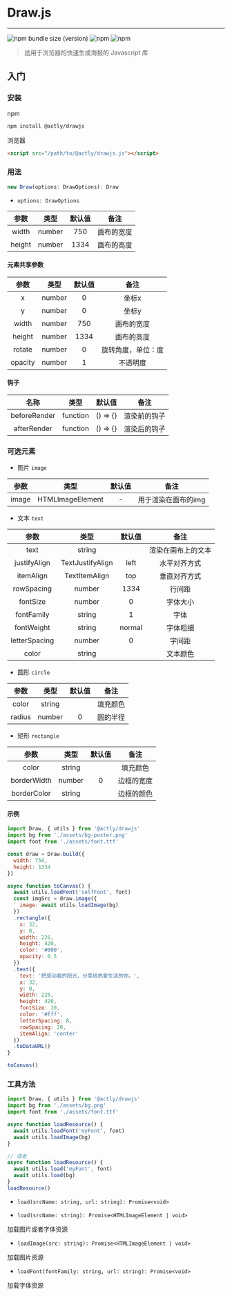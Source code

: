 # Draw.js

---

![npm bundle size (version)](https://img.shields.io/bundlephobia/minzip/@actly/drawjs/0.1.0) ![npm](https://img.shields.io/npm/dw/@actly/drawjs) ![npm](https://img.shields.io/npm/v/@actly/drawjs)

> 适用于浏览器的快速生成海报的 Javascript 库

## 入门

### 安装

npm

```bash
npm install @actly/drawjs
```

浏览器

```html
<script src="/path/to/@actly/drawjs.js"></script>
```

### 用法

```js
new Draw(options: DrawOptions): Draw
```

- `options: DrawOptions`

|  参数  |  类型  | 默认值 |    备注    |
| :----: | :----: | :----: | :--------: |
| width  | number |  750   | 画布的宽度 |
| height | number |  1334  | 画布的高度 |

#### 元素共享参数

|     参数     |   类型   |  默认值  |        备注        |
| :----------: | :------: | :------: | :----------------: |
|      x       |  number  |    0     |       坐标x        |
|      y       |  number  |    0     |       坐标y        |
|    width     |  number  |   750    |     画布的宽度     |
|    height    |  number  |   1334   |     画布的高度     |
|    rotate    |  number  |    0     | 旋转角度，单位：度 |
|   opacity    |  number  |    1     |      不透明度      |

#### 钩子

|     名称     |   类型   |  默认值  |        备注        |
| :----------: | :------: | :------: | :----------------: |
| beforeRender | function | () => {} |    渲染前的钩子    |
| afterRender  | function | () => {} |    渲染后的钩子    |

### 可选元素

- 图片 `image`

|  参数   |  类型  | 默认值 |        备注        |
| :-----: | :----: | :----: | :----------------: |
|  image  | HTMLImageElement |   -    |       用于渲染在画布的img        |

- 文本 `text`

|     参数     |   类型   |  默认值  |        备注        |
| :----------: | :------: | :------: | :----------------: |
|      text       |  string  |         |      渲染在画布上的文本      |
| justifyAlign |  TextJustifyAlign  |    left     |     水平对齐方式      |
| itemAlign |  TextItemAlign  |   top |     垂直对齐方式     |
|    rowSpacing    |  number  |   1334   |     行间距     |
|    fontSize    |  number  |    0     | 字体大小 |
| fontFamily |  string  |    1     |      字体      |
| fontWeight | string | normal | 字体粗细 |
| letterSpacing | number | 0 | 字间距 |
| color | string |  | 文本颜色 |

- 圆形 `circle`

|     参数     |   类型   |  默认值  |        备注        |
| :----------: | :------: | :------: | :----------------: |
|      color       |  string  |         |      填充颜色      |
| radius |  number | 0 | 圆的半径  |


- 矩形 `rectangle`

|     参数     |   类型   |  默认值  |        备注        |
| :----------: | :------: | :------: | :----------------: |
|      color       |  string  |         |      填充颜色      |
| borderWidth | number | 0 | 边框的宽度 |
| borderColor | string |  | 边框的颜色 |

#### 示例

```js
import Draw, { utils } from '@actly/drawjs'
import bg from './assets/bg-poster.png'
import font from './assets/font.ttf'

const draw = Draw.build({
  width: 750,
  height: 1334
})

async function toCanvas() {
  await utils.loadFont('selfFont', font)
  const imgSrc = draw.image({
    image: await utils.loadImage(bg)
  })
  .rectangle({
    x: 32,
    y: 0,
    width: 226,
    height: 420,
    color: '#000',
    opacity: 0.5
  })
  .text({
    text: '把感动我的阳光，分享给热爱生活的你。',
    x: 32,
    y: 0,
    width: 226,
    height: 420,
    fontSize: 30,
    color: '#fff',
    letterSpacing: 8,
    rowSpacing: 20,
    itemAlign: 'center'
  })
  .toDataURL()
}

toCanvas()
```

### 工具方法

```js
import Draw, { utils } from '@actly/drawjs'
import bg from './assets/bg.png'
import font from './assets/font.ttf'

async function loadResource() {
  await utils.loadFont('myFont', font)
  await utils.loadImage(bg)
}

// 或者
async function loadResource() {
  await utils.load('myFont', font)
  await utils.load(bg)
}
loadResource()
```

- `load(srcName: string, url: string): Promise<void>`

- `load(srcName: string): Promise<HTMLImageElement | void>`

加载图片或者字体资源

- `loadImage(src: string): Promise<HTMLImageElement | void>`

加载图片资源

- `loadFont(fontFamily: string, url: string): Promise<void>`

加载字体资源